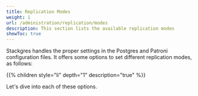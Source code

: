 ```yaml
---
title: Replication Modes
weight: 1
url: /administration/replication/modes
description: This section lists the available replication modes
showToc: true
---
```


Stackgres handles the proper settings in the Postgres and Patroni configuration files. It offers some options to set different replication modes, as follows:

{{% children style="li" depth="1" description="true" %}}

Let's dive into each of these options.